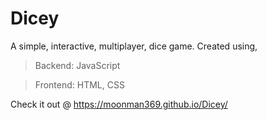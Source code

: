 # Dicey
A simple, interactive, multiplayer, dice game. 
Created using,
> Backend: JavaScript

> Frontend: HTML, CSS

Check it out @ https://moonman369.github.io/Dicey/
